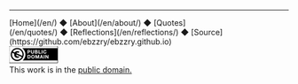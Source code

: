 
***
<div class="footer">

<div class="text-small">
[Home](/en/) ◆ [About](/en/about/) ◆ [Quotes](/en/quotes/) ◆ [Reflections](/en/reflections/) ◆ [Source](https://github.com/ebzzry/ebzzry.github.io)
</div>

<div class="text-x-small">
<a rel="license" href="https://creativecommons.org/publicdomain/zero/1.0/deed.en"><img alt="CC0 1.0 Universal (CC0 1.0) Public Domain Dedication" class="cc" src="/bil/cc0-88x31.webp" /></a><br>
This work is in the <a rel="license" href="https://creativecommons.org/publicdomain/zero/1.0/deed.en">public domain.</a><br>
</div>

</div>
